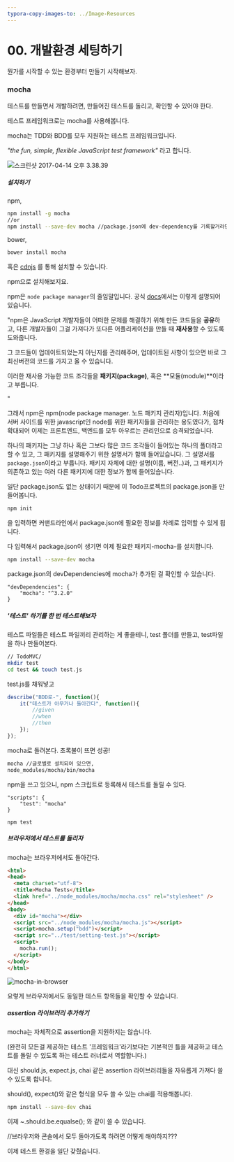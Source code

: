 ```yaml
---
typora-copy-images-to: ../Image-Resources
---
```


# 00. 개발환경 세팅하기

뭔가를 시작할 수 있는 환경부터 만들기 시작해보자.

### mocha

테스트를 만들면서 개발하려면, 만들어진 테스트를 돌리고, 확인할 수 있어야 한다. 

테스트 프레임워크로는 mocha를 사용해봅니다. 

mocha는 TDD와 BDD를 모두 지원하는 테스트 프레임워크입니다. 

*"the fun, simple, flexible JavaScript test framework"* 라고 합니다. 

![스크린샷 2017-04-14 오후 3.38.39](/Users/Naver/TIL/Image-Resources/mocha-logo.png)

##### 설치하기 

npm, 

```bash
npm install -g mocha
//or
npm install --save-dev mocha //package.json에 dev-dependency를 기록할거라면,
```

bower, 

```bash
bower install mocha
```

혹은 [cdnjs](https://cdnjs.com/libraries/mocha) 를 통해 설치할 수 있습니다. 



npm으로 설치해보지요. 

npm은 `node package manager`의 줄임말입니다. 공식 [docs](https://docs.npmjs.com/getting-started/what-is-npm)에서는 이렇게 설명되어 있습니다. 

"npm은 JavaScript 개발자들이 어떠한 문제를 해결하기 위해 만든 코드들을 **공유**하고, 다른 개발자들이 그걸 가져다가 또다른 어플리케이션을 만들 때 **재사용**할 수 있도록 도와줍니다. 

그 코드들이 업데이트되었는지 아닌지를 관리해주며, 업데이트된 사항이 있으면 바로 그 최신버전의 코드를 가지고 올 수 있습니다. 

이러한 재사용 가능한 코드 조각들을 **패키지(package)**, 혹은 **모듈(module)**이라고 부릅니다. 

"

그래서 npm은 npm(node package manager. 노드 패키지 관리자)입니다. 처음에 서버 사이드를 위한 javascript인 node를 위한 패키지들을 관리하는 용도였다가, 점차 확대되어 이제는 프론트엔드, 백엔드를 모두 아우르는 관리인으로 승격되었습니다. 

하나의 패키지는 그냥 하나 혹은 그보다 많은 코드 조각들이 들어있는 하나의 폴더라고 할 수 있고, 그 패키지를 설명해주기 위한 설명서가 함께 들어있습니다. 그 설명서를 `package.json`이라고 부릅니다. 패키지 자체에 대한 설명(이름, 버전..)과, 그 패키지가 의존하고 있는 여러 다른 패키지에 대한 정보가 함께 들어있습니다. 



일단 package.json도 없는 상태이기 때문에 이 Todo프로젝트의 package.json을 만들어봅니다. 

```bash
npm init
```

을 입력하면 커맨드라인에서 package.json에 필요한 정보를 차례로 입력할 수 있게 됩니다. 

다 입력해서 package.json이 생기면 이제 필요한 패키지-mocha-를 설치합니다. 

```bash
npm install --save-dev mocha
```

package.json의 devDependencies에 mocha가 추가된 걸 확인할 수 있습니다. 

```
"devDependencies": {
    "mocha": "^3.2.0"
}
```



##### '테스트' 하기를 한 번 테스트해보자

테스트 파일들은 테스트 파일끼리 관리하는 게 좋을테니, test 폴더를 만들고, test파일을 하나 만들어본다.

```bash
// TodoMVC/
mkdir test
cd test && touch test.js
```

test.js를 채워넣고

```javascript
describe("BDD로-", function(){
	it("테스트가 아무거나 돌아간다", function(){
		//given
		//when
		//then
	});
});
```

mocha로 돌려본다. 초록불이 뜨면 성공!

```bash
mocha //글로벌로 설치되어 있으면,
node_modules/mocha/bin/mocha
```



npm을 쓰고 있으니, npm 스크립트로 등록해서 테스트를 돌릴 수 있다. 

```
"scripts": {
    "test": "mocha"
}

npm test
```

##### 브라우저에서 테스트를 돌리자

mocha는 브라우저에서도 돌아간다. 

```html
<html>
<head>
  <meta charset="utf-8">
  <title>Mocha Tests</title>
  <link href="../node_modules/mocha/mocha.css" rel="stylesheet" />
</head>
<body>
  <div id="mocha"></div>
  <script src="../node_modules/mocha/mocha.js"></script>
  <script>mocha.setup("bdd")</script>
  <script src="../test/setting-test.js"></script>
  <script>
    mocha.run();
  </script>
</body>
</html>
```

![mocha-in-browser](/Users/Naver/TIL/Image-Resources/mocha-in-browser.png)

요렇게 브라우저에서도 동일한 테스트 항목들을 확인할 수 있습니다. 



##### assertion 라이브러리 추가하기

mocha는 자체적으로 assertion을 지원하지는 않습니다. 

(완전히 모든걸 제공하는 테스트 '프레임워크'라기보다는 기본적인 틀을 제공하고 테스트를 돌릴 수 있도록 하는 테스트 러너로서 역할합니다.)

대신 should.js, expect.js, chai 같은 assertion 라이브러리들을 자유롭게 가져다 쓸 수 있도록 합니다. 

should(), expect()와 같은 형식을 모두 쓸 수 있는 chai를 적용해봅니다. 

```bash
npm install --save-dev chai
```

이제 ~.should.be.equalse(); 와 같이 쓸 수 있습니다. 



//브라우저와 콘솔에서 모두 돌아가도록 하려면 어떻게 해야하지??? 



이제 테스트 환경을 일단 갖췄습니다. 

###  

